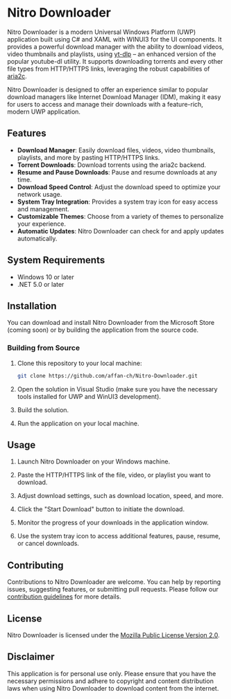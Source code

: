 # Nitro Downloader

Nitro Downloader is a modern Universal Windows Platform (UWP) application built using C# and XAML with WINUI3 for the UI components. It provides a powerful download manager with the ability to download videos, video thumbnails and playlists, using [yt-dlp](https://github.com/yt-dlp/yt-dlp) – an enhanced version of the popular youtube-dl utility. It supports downloading torrents and every other file types from HTTP/HTTPS links, leveraging the robust capabilities of [aria2c](https://github.com/aria2/aria2).

Nitro Downloader is designed to offer an experience similar to popular download managers like Internet Download Manager (IDM), making it easy for users to access and manage their downloads with a feature-rich, modern UWP application.


## Features

- **Download Manager**: Easily download files, videos, video thumbnails, playlists, and more by pasting HTTP/HTTPS links.
- **Torrent Downloads**: Download torrents using the aria2c backend.
- **Resume and Pause Downloads**: Pause and resume downloads at any time.
- **Download Speed Control**: Adjust the download speed to optimize your network usage.
- **System Tray Integration**: Provides a system tray icon for easy access and management.
- **Customizable Themes**: Choose from a variety of themes to personalize your experience.
- **Automatic Updates**: Nitro Downloader can check for and apply updates automatically.

## System Requirements

- Windows 10 or later
- .NET 5.0 or later

## Installation

You can download and install Nitro Downloader from the Microsoft Store (coming soon) or by building the application from the source code.

### Building from Source

1. Clone this repository to your local machine:

   ```bash
   git clone https://github.com/affan-ch/Nitro-Downloader.git
   ```

2. Open the solution in Visual Studio (make sure you have the necessary tools installed for UWP and WinUI3 development).

3. Build the solution.

4. Run the application on your local machine.

## Usage

1. Launch Nitro Downloader on your Windows machine.

2. Paste the HTTP/HTTPS link of the file, video, or playlist you want to download.

3. Adjust download settings, such as download location, speed, and more.

4. Click the "Start Download" button to initiate the download.

5. Monitor the progress of your downloads in the application window.

6. Use the system tray icon to access additional features, pause, resume, or cancel downloads.

## Contributing

Contributions to Nitro Downloader are welcome. You can help by reporting issues, suggesting features, or submitting pull requests. Please follow our [contribution guidelines](CONTRIBUTING.md) for more details.

## License

Nitro Downloader is licensed under the [Mozilla Public License Version 2.0](LICENSE).

## Disclaimer

This application is for personal use only. Please ensure that you have the necessary permissions and adhere to copyright and content distribution laws when using Nitro Downloader to download content from the internet.

